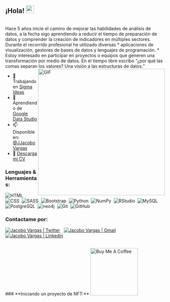 ## ¡Hola! <img src="https://media.giphy.com/media/hvRJCLFzcasrR4ia7z/giphy.gif" width="25px">

<br/>
Hace 5 años inicie el camino de mejorar las habilidades de análisis de datos, a la fecha sigo aprendiendo a reducir el tiempo de preparación de datos y comprender la creación de indicadores en múltiples sectores. Durante el recorrido profesional he utilizado diversas * aplicaciones de visualización, gestores de bases de datos y lenguajes de programación. * Estoy interesado en participar en proyectos o equipos que generen una transformación por medio de datos. En el tiempo libre escribo “¿por qué las comas separan los valores? Una visión a las estructuras de datos.”

<img align="right" alt="GIF" src="https://i.gifer.com/74pZ.gif" width="400" />

- 🔭 Trabajando en [Sigma Ideas](https://sigmaideas.eu/)
- 🌱 Aprendiendo de [Google Data Studio](https://datastudio.google.com/u/0/navigation/reporting)
- 📫 Disponible en: [@JJacoboVargas](https://twitter.com/JJacoboVargas)
- 📝 [Descarga mi CV](https://drive.google.com/file/d/186ledj5PMY2damRWGpOrxYQZ2xSKjKD_/view)

### **Lenguajes & Herramientas:**
![HTML](https://img.shields.io/badge/-HTML5-212121?style=flat&logo=HTML5)&nbsp;
![CSS](https://img.shields.io/badge/-CSS3-212121?style=flat&logo=CSS3)&nbsp;
![SASS](https://img.shields.io/badge/-SASS-212121?style=flat&logo=sass)&nbsp;
![Bootstrap](https://img.shields.io/badge/-Bootstrap-212121?style=flat&logo=bootstrap)&nbsp;
![Python](https://img.shields.io/badge/-Python-212121?style=flat&logo=python)&nbsp;
![NumPy](https://img.shields.io/badge/numpy-212121?style=flat&logo=numpy&logoColor=white)&nbsp;
![RStudio](https://img.shields.io/badge/-RStudio-212121?style=flat&logo=rstudio)&nbsp;
![MySQL](https://img.shields.io/badge/-MySQL-212121?style=flat&logo=mysql)&nbsp;
![PostgreSQL](https://img.shields.io/badge/-PostgreSQL-212121?style=flat&logo=PostgreSQL)&nbsp;
![neo4j](https://img.shields.io/badge/-neo4j-212121?style=flat&logo=neo4j)&nbsp;
![Git](https://img.shields.io/badge/-Git-212121?style=flat&logo=git)&nbsp;
![GitHub](https://img.shields.io/badge/-GitHub-212121?style=flat&logo=github)&nbsp;


### **Contactame por:**
<a href="https://twitter.com/JJacoboVargas"><img alt="Jacobo Vargas | Twitter" src="https://img.shields.io/badge/-Twitter-212121?style=flat&logo=twitter"/></a> &nbsp;
<a href="mailto:jjvargas28@gmail.com"><img alt="Jacobo Vargas | Gmail" src="https://img.shields.io/badge/-Gmail-212121?style=flat&logo=gmail"/></a> &nbsp;
<a href="https://www.linkedin.com/in/jjacobovargas/"><img alt="Jacobo Vargas | Linkedin" src="https://img.shields.io/badge/-LinkedIn-212121?style=flat&logo=linkedin"/></a> &nbsp;

<br/>
### **Iniciando un proyecto de NFT:**
<a href="https://www.buymeacoffee.com/jjacobovargas" target="_blank"><img src="https://cdn.buymeacoffee.com/buttons/v2/default-red.png" alt="Buy Me A Coffee" width="150" ></a>

<!--
**JJacoboVargas/JJacoboVargas** is a ✨ _special_ ✨ repository because its `README.md` (this file) appears on your GitHub profile.

Here are some ideas to get you started:

- 🔭 I’m currently working on ...
- 🌱 I’m currently learning ...
- 👯 I’m looking to collaborate on ...
- 🤔 I’m looking for help with ...
- 💬 Ask me about ...
- 📫 How to reach me: ...
- 😄 Pronouns: ...
- ⚡ Fun fact: ...
-->
